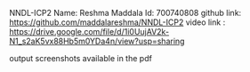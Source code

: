 NNDL-ICP2
Name: Reshma Maddala Id: 700740808 github link: https://github.com/maddalareshma/NNDL-ICP2 
video link : https://drive.google.com/file/d/1i0UujAV2k-N1_s2aK5vx88Hb5m0YDa4n/view?usp=sharing

output screenshots available in the pdf 
